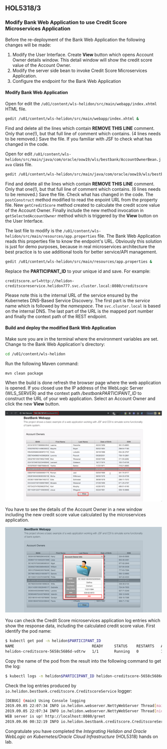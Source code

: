 ## HOL5318/3 ##

### Modify Bank Web Application to use Credit Score Microservices Application ###

Before the re-deployment of the Bank Web Application the following changes will be made:
1. Modify the User Interface. Create __View__ button which opens Account Owner details window. This detail window will show the credit score value of the Account Owner.
2. Modify the server side bean to invoke Credit Score Microservices Application.
3. Configure the endpoint for the Bank Web Application

#### Modify Bank Web Application ####

Open for edit the `/u01/content/wls-helidon/src/main/webapp/index.xhtml` HTML file.
```bash
gedit /u01/content/wls-helidon/src/main/webapp/index.xhtml &
```
Find and delete all the lines which contain __REMOVE THIS LINE__ comment. Only that one(!), but that full line of comment which contains. (4 lines needs to be removed.) Save the file.
If you familiar with JSF to check what has changed in the code.

Open for edit `/u01/content/wls-helidon/src/main/java/com/oracle/oow19/wls/bestbank/AccountOwnerBean.java` class file.
```bash
gedit /u01/content/wls-helidon/src/main/java/com/oracle/oow19/wls/bestbank/AccountOwnerBean.java &
```
Find and delete all the lines which contain __REMOVE THIS LINE__ comment. Only that one(!), but that full line of comment which contains. (6 lines needs to be removed.) Save the file.
Check what has changed in the code. The `postConstruct` method modified to read the enpoint URL from the property file. New `getCreditScore` method created to calculate the credit score value of the Account Owner. Finally include the new method invocation in `getSelectedAccountOwner` method which is triggered by the __View__ button on the User Interface.

The last file to modify is the `/u01/content/wls-helidon/src/main/resources/app.properties` file. The Bank Web Application reads this properties file to know the endpoint's URL. Obviously this solution is just for demo purposes, because in real microservices architecture the best practice is to use additional tools for better service/API management.
```bash
gedit /u01/content/wls-helidon/src/main/resources/app.properties &
```
Replace the __PARTICIPANT_ID__ to your unique id and save. For example:
```
creditscore.url=http://helidon-creditscoreservice.helidon777.svc.cluster.local:8080/creditscore
```
Please note this is the internal URL of the service ensured by the Kubernetes DNS-Based Service Discovery. The first part is the _service_ name which is followed by the _namespace_. The `svc.cluster.local` is based on the internal DNS. The last part of the URL is the mapped port number and finally the context path of the REST endpoint.

#### Build and deploy the modified Bank Web Application ####

Make sure you are in the terminal where the environment variables are set. Change to the Bank Web Application's directory:
```bash
cd /u01/content/wls-helidon
```
Run the following Maven command:
```bash
mvn clean package
```
When the build is done refresh the browser page where the web application is opened. If you closed use the IP address of the WebLogic Server (WLS_SERVER) and the context path _/bestbankPARTICIPANT_ID_ to construct the URL of your web application. Select an Account Owner and click the new __View__ button.

![](images/14.modified.webapp.png)

You have to see the details of the Account Owner in a new window including the new credit score value calculated by the microservices application.

![](images/15.account.owner.details.png)

You can check the Credit Score microservices application log entries which show the response data, including the calculated credit score value.
First identify the pod name:
```bash
$ kubectl get pod -n helidon$PARTICIPANT_ID
NAME                                   READY     STATUS    RESTARTS   AGE
helidon-creditscore-5658c5686d-vdtrw   1/1       Running   0          155m
```
Copy the name of the pod from the result into the following command to get the log:
```bash
$ kubectl logs -n helidon$PARTICIPANT_ID helidon-creditscore-5658c5686d-vdtrw
```
Check the log entries produced by `io.helidon.bestbank.creditscore.CreditscoreService` logger:
```bash
[DEBUG] (main) Using Console logging
2019.09.05 22:07:34 INFO io.helidon.webserver.NettyWebServer Thread[main,5,main]: Version: 1.2.0
2019.09.05 22:07:34 INFO io.helidon.webserver.NettyWebServer Thread[nioEventLoopGroup-2-1,10,main]: Channel '@default' started: [id: 0x5e86efed, L:/0.0.0.0:8080]
WEB server is up! http://localhost:8080/greet
2019.09.06 00:32:19 INFO io.helidon.bestbank.creditscore.CreditscoreService Thread[nioEventLoopGroup-3-1,10,main]: Request: {"dateofbirth":"11/21/1994","firstname":"Delfina","id":"DE16826186465092085849","lastname":"Graham","score":"580","ssn":"539-62-9072"}
```

Congratulate you have completed the _Integrating Helidon and Oracle WebLogic on Kubernetes/Oracle Cloud Infrastructure_ (HOL5318) hands on lab.
